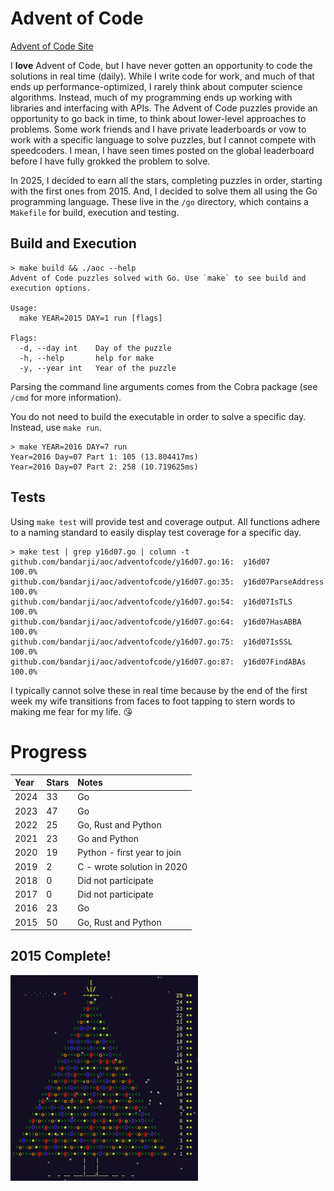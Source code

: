 # Advent of Code

[Advent of Code Site](https://adventofcode.com/)

I **love** Advent of Code, but I have never gotten an opportunity to code the
solutions in real time (daily). While I write code for work, and much of that
ends up performance-optimized, I rarely think about computer science
algorithms. Instead, much of my programming ends up working with libraries
and interfacing with APIs. The Advent of Code puzzles provide an opportunity
to go back in time, to think about lower-level approaches to problems. Some
work friends and I have private leaderboards or vow to work with a specific
language to solve puzzles, but I cannot compete with speedcoders. I mean,
I have seen times posted on the global leaderboard before I have fully
grokked the problem to solve.

In 2025, I decided to earn all the stars, completing puzzles in order,
starting with the first ones from 2015. And, I decided to solve them all
using the Go programming language. These live in the `/go` directory, which
contains a `Makefile` for build, execution and testing.

## Build and Execution

```
> make build && ./aoc --help
Advent of Code puzzles solved with Go. Use `make` to see build and execution options.

Usage:
  make YEAR=2015 DAY=1 run [flags]

Flags:
  -d, --day int    Day of the puzzle
  -h, --help       help for make
  -y, --year int   Year of the puzzle
```

Parsing the command line arguments comes from the Cobra package (see `/cmd`
for more information).

You do not need to build the executable in order to solve a specific day.
Instead, use `make run`.

```
> make YEAR=2016 DAY=7 run
Year=2016 Day=07 Part 1: 105 (13.804417ms)
Year=2016 Day=07 Part 2: 258 (10.719625ms)
```

## Tests

Using `make test` will provide test and coverage output. All functions adhere
to a naming standard to easily display test coverage for a specific day.

```
> make test | grep y16d07.go | column -t
github.com/bandarji/aoc/adventofcode/y16d07.go:16:  y16d07              100.0%
github.com/bandarji/aoc/adventofcode/y16d07.go:35:  y16d07ParseAddress  100.0%
github.com/bandarji/aoc/adventofcode/y16d07.go:54:  y16d07IsTLS         100.0%
github.com/bandarji/aoc/adventofcode/y16d07.go:64:  y16d07HasABBA       100.0%
github.com/bandarji/aoc/adventofcode/y16d07.go:75:  y16d07IsSSL         100.0%
github.com/bandarji/aoc/adventofcode/y16d07.go:87:  y16d07FindABAs      100.0%
```

I typically cannot solve these in real time because by the end of the first
week my wife transitions from faces to foot tapping to stern words to making
me fear for my life. :kissing_heart:

# Progress

| Year | Stars | Notes |
| :--- | :--- | :--- |
| 2024 | 33 | Go |
| 2023 | 47 | Go |
| 2022 | 25 | Go, Rust and Python |
| 2021 | 23 | Go and Python |
| 2020 | 19 | Python - first year to join |
| 2019 |  2 | C - wrote solution in 2020 |
| 2018 |  0 | Did not participate |
| 2017 |  0 | Did not participate |
| 2016 | 23 | Go |
| 2015 | 50 | Go, Rust and Python |

## 2015 Complete!

![AOC 2015 Complete](assets/blog-aoc-2015-complete.png)
